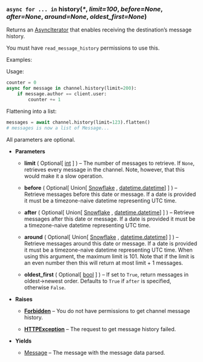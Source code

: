 ### `async for ... in` history(_\*_, *limit=100*, *before=None*, *after=None*, *around=None*, *oldest_first=None*)[](https://discordpy.readthedocs.io/en/v1.7.3/api.html#discord.abc.Messageable.history)

Returns an [AsyncIterator](discord/Async%20Iterator/AsyncIterator) that enables receiving the destination’s message history.

You must have `read_message_history` permissions to use this.

Examples:

Usage:
```python
counter = 0
async for message in channel.history(limit=200):
    if message.author == client.user:
        counter += 1
```
Flattening into a list:
```python
messages = await channel.history(limit=123).flatten()
# messages is now a list of Message...
```

All parameters are optional.

- **Parameters**

	-   **limit** ( Optional[ [int](https://docs.python.org/3/library/functions.html#int "(in Python v3.9)") ] ) – The number of messages to retrieve. If `None`, retrieves every message in the channel. Note, however, that this would make it a slow operation.
    
	-   **before** ( Optional\[ Union\[ [Snowflake](discord/Abstract%20Base%20Classes/Snowflake/Snowflake) , [datetime.datetime](https://docs.python.org/3/library/datetime.html#datetime.datetime "(in Python v3.9)")] ] ) – Retrieve messages before this date or message. If a date is provided it must be a timezone-naive datetime representing UTC time.
    
	-   **after** ( Optional\[ Union\[ [Snowflake](discord/Abstract%20Base%20Classes/Snowflake/Snowflake) , [datetime.datetime](https://docs.python.org/3/library/datetime.html#datetime.datetime "(in Python v3.9)")] ] ) – Retrieve messages after this date or message. If a date is provided it must be a timezone-naive datetime representing UTC time.
    
	-   **around** ( Optional\[ Union\[ [Snowflake](discord/Abstract%20Base%20Classes/Snowflake/Snowflake) , [datetime.datetime](https://docs.python.org/3/library/datetime.html#datetime.datetime "(in Python v3.9)")] ] ) – Retrieve messages around this date or message. If a date is provided it must be a timezone-naive datetime representing UTC time. When using this argument, the maximum limit is 101. Note that if the limit is an even number then this will return at most limit + 1 messages.
    
	-   **oldest_first** ( Optional\[ [bool](https://docs.python.org/3/library/functions.html#bool "(in Python v3.9)") ] ) – If set to `True`, return messages in oldest->newest order. Defaults to `True` if `after` is specified, otherwise `False`.
    

- **Raises**

	-   [**Forbidden**](discord/Exceptions/Forbidden) – You do not have permissions to get channel message history.
    
	-   [**HTTPException**](discord/Exceptions/HTTPException) – The request to get message history failed.
    

- **Yields**

	- [Message](discord/Discord%20Models/Message/Message) – The message with the message data parsed.

